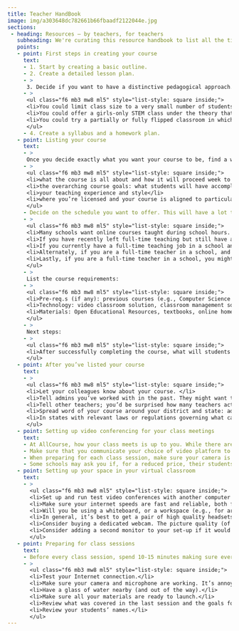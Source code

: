 ```yaml
---
title: Teacher HandBook
image: img/a303648dc782661b66fbaadf2122044e.jpg
sections:
 - heading: Resources — by teachers, for teachers
   subheading: We're curating this resource handbook to list all the tips that we hear from teachers about how to build a successful presence on AllCourse.
   points:
   - point: First steps in creating your course
     text:
     - 1. Start by creating a basic outline.
     - 2. Create a detailed lesson plan.
     - >
      3. Decide if you want to have a distinctive pedagogical approach. For instance:
     - >
      <ul class="f6 mb3 mw8 ml5" style="list-style: square inside;">
      <li>You could limit class size to a very small number of students, so as to position the course for students who will benefit from a lot of personal attention in that subject</li>
      <li>You could offer a girls-only STEM class under the theory that girls tend to speak up less in STEM classes when boys are present</li>
      <li>You could try a partially or fully flipped classroom in which students spend some or all of their homework hours watching video lessons to learn the underlying concepts and then work problems together with you in class. Video lessons could be curated from YouTube or other sites, or could be your own prerecorded videos, or a combination of both.</li>
      </ul>
     - 4. Create a syllabus and a homework plan.
   - point: Listing your course
     text:
     - >
      Once you decide exactly what you want your course to be, find a way to communicate in your course listing so that people can very quickly visualize what your course will be like. Course listings should clearly explain several things:
     - >
      <ul class="f6 mb3 mw8 ml5" style="list-style: square inside;">
      <li>what the course is all about and how it will proceed week to week</li>
      <li>the overarching course goals: what students will have accomplished by successfully completing the course</li>
      <li>your teaching experience and style</li>
      <li>where you’re licensed and your course is aligned to particular standards</li>
      </ul>
     - Decide on the schedule you want to offer. This will have a lot to do with where you’re licensed, and whether or not you have a full-time day job (especially if that day job is as a teacher in a school).
     - >
      <ul class="f6 mb3 mw8 ml5" style="list-style: square inside;">
      <li>Many schools want online courses taught during school hours. If you want to appeal to these schools, you’ll need to find a way to teach during those hours, which could be difficult if you work another job during those hours.</li>
      <li>If you have recently left full-time teaching but still have a current license, you will be relatively free to choose schedules that work well for schools.</li>
      <li>If you currently have a full-time teaching job in a school and you’re looking to supplement your income, you may find that even if you have enough free time during the day that your school district views those hours as their time, not yours. You should talk to your school administrators and ask permission to teach through AllCourse during the day.</li>
      <li>Alternately, if you are a full-time teacher in a school, and you happen to be licensed in another state in a different time zone, then you can take advantage of that to schedule your course. For example, teachers in the East Coast who also have a West Coast license could list courses after their school day is over but before West Coast schools have gotten out.</li>
      <li>Lastly, if you are a full-time teacher in a school, you might want to let your administration know that you’re interested in teaching through AllCourse and ask if the school is interested in partnering and splitting the income.</li>
      </ul>
     - >
      List the course requirements:
     - >
      <ul class="f6 mb3 mw8 ml5" style="list-style: square inside;">
      <li>Pre-req.s (if any): previous courses (e.g., Computer Science I, Spanish I & II, etc.), skills (e.g., intermediate violin), etc.</li>
      <li>Technology: video classroom solution, classroom management software, homework management solution, etc.</li>
      <li>Materials: Open Educational Resources, textbooks, online homework solutions, your own content, outside videos, etc.</li>
      </ul>
     - >
      Next steps:
     - >
      <ul class="f6 mb3 mw8 ml5" style="list-style: square inside;">
      <li>After successfully completing the course, what will students be equipped to do next? In many cases, this will be the next logical course within that subject domain. Let them know if you also offer that course, or if they’ll have to look elsewhere. If you’re teaching an unusual language, buyers will want to know if they can count on you next semester and next year. No one is going to buy your Gaelic Language I course without knowing they can take Gaelic Language II and III with you in the coming years.</li>
      </ul>
   - point: After you’ve listed your course
     text:
     - >
      <ul class="f6 mb3 mw8 ml5" style="list-style: square inside;">
      <li>Let your colleagues know about your course. </li>
      <li>Tell admins you’ve worked with in the past. They might want to buy seats, or know other admins who would. And if they haven’t already given you a reference for your AllCourse profile, now is a great time to ask — teachers with strong references on their profile pages generally fill up their classes more easily and charge higher per-seat rates than those who don’t.</li>
      <li>Tell other teachers; you’d be surprised how many teachers actively post interesting education stories on social media. And teachers love to support other teachers.</li>
      <li>Spread word of your course around your district and state: admins within your state are most likely to have heard of your district and perhaps even your school. Hence, they have a built-in level of trust regarding your background and capabilities. They are also, assuming you are licensed in that state, the most likely buyers of seats initially. Communicate early and often with prospective admins, students, and parents who inquire about you or your listed courses. Because these folks are trying something new by taking your course, they will find a little bit of overcommunication to be reassuring. It shows them that you’ll be there for them.</li>
      <li>In states with relevant laws or regulations governing what can or can’t be said in the classroom, once schools start buying seats in your course be sure to chat with the hiring administrator about these requirements before you interact with any students or parents. </li>
      </ul>
   - point: Setting up video conferencing for your class meetings
     text:
     - At AllCourse, how your class meets is up to you. While there are many options for video conferencing platforms, (Zoom, Google Meet, and others), you want to pick a video platform that schools are familiar with, which can reliably support the number of students in your course and can record each session for students who may have missed the class. It’s important to become an expert in the video platform so that you are able to successfully manage the classroom’s online experience.
     - Make sure that you communicate your choice of video platform to the students and admins you work with well ahead of time. Admins may have opinions on video players, and you’ll want to listen and accommodate them if you can. Students may need to download software in advance.
     - When preparing for each class session, make sure your camera is on and working properly. Don’t forget to record each class session! These are essential for students who miss class. They will also be useful for you in subsequent classes — to find highlights that you can use as learning aids or to post on social media to promote your courses. (Needless to say, never post student faces, names, or activity on social media.).
     - Some schools may ask you if, for a reduced price, their students can just use your video recordings. Perhaps these schools plan to have an on-ground teacher-facilitator and they lack the budget to pay for both an on-ground teacher and a live online teacher. If you agree, you’ll have to work out special pricing with them. The advantage to you is that you can earn incremental revenue with no extra effort. The school will be able to use your videos for the same length of time that you teach your course live. Seats in video-only classes are purchased on a one-time basis, like seats in live online classes, just at a lower price. (It is against AllCourse’s Terms of Service, and your rights as the intellectual property owner, for a school to retain your videos for future use.)
   - point: Setting up your space in your virtual classroom
     text:
     - >
       <ul class="f6 mb3 mw8 ml5" style="list-style: square inside;">
       <li>Set up and run test video conferences with another computer in a different room, which you can walk back and forth between. The idea is to keep tweaking your “classroom’s” background, lighting, and sound until you think it’s just right. </li>
       <li>Make sure your internet speeds are fast and reliable, both for download and upload. (And during class times, make sure no one else in the house is using any significant bandwidth for tv streaming, online games, etc.)</li>
       <li>Will you be using a whiteboard, or a workspace (e.g., for arts or chemistry experiments)? If so, make sure that it’s easy to see in the camera frame, and that it’s angled so that you can use it without blocking the students’ view.</li>
       <li>In general, it’s best to get a pair of high quality headsets. Make sure they’re comfortable. Also make sure they have an attached microphone so that your students can hear you clearly and to reduce background noise. Gaming headsets work well, because they’re designed for a similar purpose. Wireless headsets are particularly popular with teachers — you don’t want the wire knocking over your glass of water every time you get up.</li>
       <li>Consider buying a dedicated webcam. The picture quality (of you presenting) will be better than can be achieved with almost any built-in laptop camera.</li>
       <li>Consider adding a second monitor to your set-up if it would be helpful to have your video classroom on one monitor and your materials handy on the other.</li>
       </ul>
   - point: Preparing for class sessions
     text:
     - Before every class session, spend 10-15 minutes making sure everything is ready.
     - >
       <ul class="f6 mb3 mw8 ml5" style="list-style: square inside;">
       <li>Test your Internet connection.</li>
       <li>Make sure your camera and microphone are working. It’s annoyingly easy on many laptops nowadays to turn off the microphone, camera, or Wi-Fi accidentally simply by pressing a particular “Function” key on the keyboard — make sure you know if your keyboard has these keys and where they are!</li>
       <li>Have a glass of water nearby (and out of the way).</li>
       <li>Make sure all your materials are ready to launch.</li>
       <li>Review what was covered in the last session and the goals for this session.</li>
       <li>Review your students’ names.</li>
       </ul>
---
```

